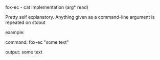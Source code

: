 ‎
=

fox-ec - cat implementation (arg* read)

Pretty self explanatory. Anything given as a command-line argument is repeated on stdout


example:

  command: fox-ec "some text"

  output: some text
